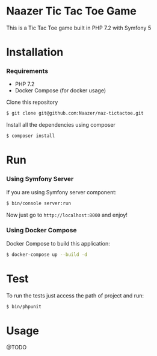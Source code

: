 Naazer Tic Tac Toe Game
==========================

This is a Tic Tac Toe game built in PHP 7.2 with Symfony 5

# Installation 

### Requirements

- PHP 7.2
- Docker Compose (for docker usage)

Clone this repository

```bash
$ git clone git@github.com:Naazer/naz-tictactoe.git
```

Install all the dependencies using composer

```bash
$ composer install
```

# Run

### Using Symfony Server

If you are using Symfony server component: 

```bash
$ bin/console server:run
```

Now just go to `http://localhost:8000` and enjoy!

### Using Docker Compose

Docker Compose to build this application:

```bash
$ docker-compose up --build -d
```

# Test

To run the tests just access the path of project and run:

```bash
$ bin/phpunit
```

# Usage

@TODO
